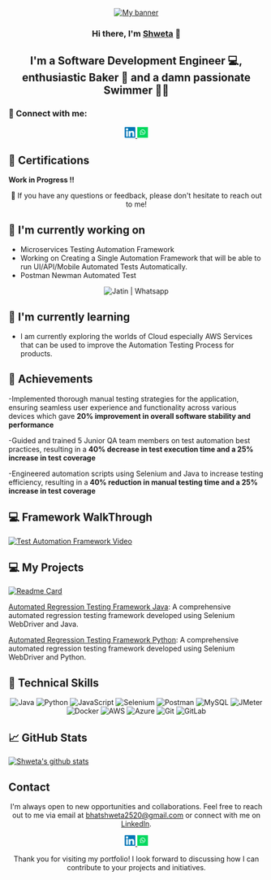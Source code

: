 <p align="center">
  <a href="https://www.linkedin.com/in/shwetabb/" target="_blank" rel="noreferrer">
    <img src="https://raw.githubusercontent.com/ShwetzTest/ShwetzTest.github.io
/main/images/banner.png" alt="My banner">
  </a>
</p>

<h3 align="center">Hi there, I'm <a href="https://www.linkedin.com/in/shwetabb/" target="_blank" rel="noreferrer">Shweta</a> 👋</h3>

<h2 align="center">I'm a Software Development Engineer 💻, enthusiastic Baker 🧁 and a damn passionate Swimmer 🏊‍♀️</h2>

### 🤝 Connect with me:

<p align="center">
  <a href="https://www.linkedin.com/in/shwetabb/">
    <img src="https://raw.githubusercontent.com/ShwetzTest/ShwetzTest.github.io/main/images/linkedin.svg" alt="Shweta Bhat | LinkedIn" width="21px"/>
  </a>
 
  <a href="https://wa.link/8nquvx">
    <img src="https://raw.githubusercontent.com/ShwetzTest/ShwetzTest.github.io/main/images/whatsapp.png" alt="Shweta | Whatsapp" width="21px"/>
  </a>
</p>
  
## 🥇 Certifications
<p align="center">

<b>Work in Progress !! </b>

  <!-- <img src="https://raw.githubusercontent.com/jatin99/jatin99.github.io/main/images/ISTQB.png" alt="Jatin | ISTQB" width="100 px"/>
  <img src="https://raw.githubusercontent.com/jatin99/jatin99.github.io/main/images/aws-cp.png" alt="Jatin | AWS-CP" width="100 px"/>
  <img src="https://raw.githubusercontent.com/jatin99/jatin99.github.io/main/images/aws-dev.png" alt="Jatin | AWS-DEV" width="100 px"/>
  <img src="https://raw.githubusercontent.com/jatin99/jatin99.github.io/main/images/aws-sa.png" alt="Jatin | AWS-SA" width="100 px"/>
   <img src="https://raw.githubusercontent.com/jatin99/jatin99.github.io/main/images/ocpjp.png" alt="Jatin | AWS-SA" width="100 px"/>
    <img src="https://raw.githubusercontent.com/jatin99/jatin99.github.io/main/images/safe.png" alt="Jatin | AWS-SA" width="100 px"/>
     <img src="https://raw.githubusercontent.com/jatin99/jatin99.github.io/main/images/csm.webp" alt="Jatin | AWS-SA" width="100 px"/>
</p> -->

<p align="center">💬 If you have any questions or feedback, please don't hesitate to reach out to me!</p>

## 🔭 I'm currently working on

- Microservices Testing Automation Framework
- Working on Creating a Single Automation Framework that will be able to run UI/API/Mobile Automated Tests Automatically.
- Postman Newman Automated Test
<p align="center">    
<img src="https://raw.githubusercontent.com/jatin99/jatin99.github.io/main/images/postmanproject.jpg" alt="Jatin | Whatsapp" width="500px"/> </p>

## 🌱 I'm currently learning

- I am currently exploring the worlds of Cloud especially AWS Services that can be used to improve the Automation Testing Process for products.

## 🥇 Achievements

-Implemented thorough manual testing strategies for the application, ensuring
seamless user experience and functionality across various devices which gave
<b>20% improvement in overall software stability and performance</b>

-Guided and trained 5 Junior QA team members on test automation best practices,
resulting in a <b>40% decrease in test execution time and a 25% increase in test
coverage </b>

-Engineered automation scripts using Selenium and Java to increase testing
efficiency, resulting in a<b> 40% reduction in manual testing time and a 25% increase
in test coverage</b>

## 💻 Framework WalkThrough

[![Test Automation Framework Video](https://raw.githubusercontent.com/jatin99/jatin99.github.io/main/images/thumbnail.jpg)](https://youtu.be/BCaqX6XCKhw)

## 💻 My Projects

[![Readme Card](https://github-readme-stats.vercel.app/api/pin/?username=jatin99&repo=AutomationFramework)](https://github.com/jatin99/AutomationFramework)

[Automated Regression Testing Framework Java](https://github.com/jatin99/): A comprehensive automated regression testing framework developed using Selenium WebDriver and Java.

[Automated Regression Testing Framework Python](https://github.com/jatin99/): A comprehensive automated regression testing framework developed using Selenium WebDriver and Python.

## 💼 Technical Skills

<p align="center">
  <img src="https://img.shields.io/badge/Java-007396?style=for-the-badge&logo=java&logoColor=white" alt="Java">
  <img src="https://img.shields.io/badge/Python-3776AB?style=for-the-badge&logo=python&logoColor=white" alt="Python">
  <img src="https://img.shields.io/badge/JavaScript-F7DF1E?style=for-the-badge&logo=javascript&logoColor=black" alt="JavaScript">
  <img src="https://img.shields.io/badge/Selenium-43B02A?style=for-the-badge&logo=selenium&logoColor=white" alt="Selenium">
  <img src="https://img.shields.io/badge/Postman-FF6C37?style=for-the-badge&logo=postman&logoColor=white" alt="Postman">
  <img src="https://img.shields.io/badge/MySQL-4479A1?style=for-the-badge&logo=mysql&logoColor=white" alt="MySQL">
  <img src="https://img.shields.io/badge/JMeter-D22128?style=for-the-badge&logo=apache%20jmeter&logoColor=white" alt="JMeter">
  <img src="https://img.shields.io/badge/Docker-2496ED?style=for-the-badge&logo=docker&logoColor=white" alt="Docker">
  <img src="https://img.shields.io/badge/AWS-232F3E?style=for-the-badge&logo=amazon-aws&logoColor=white" alt="AWS">
  <img src="https://img.shields.io/badge/Azure-0089D6?style=for-the-badge&logo=microsoft-azure&logoColor=white" alt="Azure">
  <img src="https://img.shields.io/badge/Git-F05032?style=for-the-badge&logo=git&logoColor=white" alt="Git">
  <img src="https://img.shields.io/badge/GitLab-FCA121?style=for-the-badge&logo=gitlab&logoColor=white" alt="GitLab">
</p>

## 📈 GitHub Stats

[![Shweta's github stats](https://github-readme-stats.vercel.app/api?username=ShwetzTest)](https://github.com/ShwetzTest)

## Contact

<p align="center">I'm always open to new opportunities and collaborations. Feel free to reach out to me via email at <a href="mailto:bhatshweta2520@gmail.com">bhatshweta2520@gmail.com</a> or connect with me on <a href="https://www.linkedin.com/in/shwetabb">LinkedIn</a>.</p>

<p align="center">
  <a href="https://www.linkedin.com/in/shwetabb/">
    <img src="https://raw.githubusercontent.com/ShwetzTest/ShwetzTest.github.io/main/images/linkedin.svg" alt="Shweta Bhat | LinkedIn" width="21px"/>
  </a>
 
  <a href="https://wa.link/8nquvx">
    <img src="https://raw.githubusercontent.com/ShwetzTest/ShwetzTest.github.io/main/images/whatsapp.png" alt="Shweta | Whatsapp" width="21px"/>
  </a>
</p>

<p align="center">Thank you for visiting my portfolio! I look forward to discussing how I can contribute to your projects and initiatives.</p>
